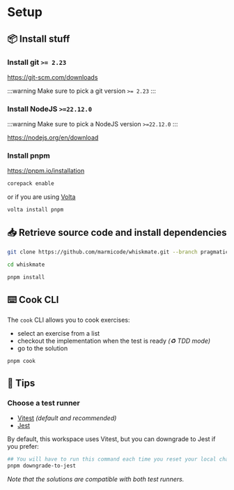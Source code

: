 # Setup

## 📦 Install stuff

### Install git `>= 2.23`

https://git-scm.com/downloads

:::warning
Make sure to pick a git version `>= 2.23`
:::

### Install NodeJS `>=22.12.0`

:::warning
Make sure to pick a NodeJS version `>=22.12.0`
:::

https://nodejs.org/en/download

### Install pnpm

https://pnpm.io/installation

```sh
corepack enable
```

or if you are using [Volta](https://volta.sh/)

```sh
volta install pnpm
```

## 📥 Retrieve source code and install dependencies

```sh
git clone https://github.com/marmicode/whiskmate.git --branch pragmatic-angular-testing

cd whiskmate

pnpm install
```

## ⌨️ Cook CLI

The `cook` CLI allows you to cook exercises:

- select an exercise from a list
- checkout the implementation when the test is ready _(♻️ TDD mode)_
- go to the solution

```sh
pnpm cook
```

## 📖 Tips

### Choose a test runner

- [Vitest](https://vitest.dev/) _(default and recommended)_
- [Jest](https://jestjs.io/)

By default, this workspace uses Vitest, but you can downgrade to Jest if you prefer:

```sh
## You will have to run this command each time you reset your local changes
pnpm downgrade-to-jest
```

_Note that the solutions are compatible with both test runners._
